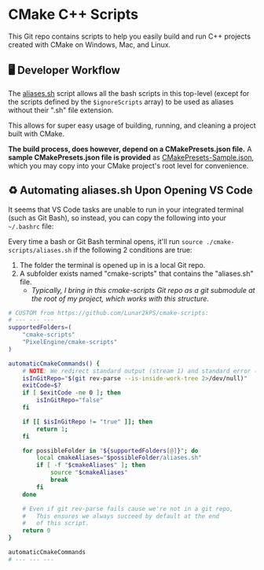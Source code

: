# CMake C++ Scripts
This Git repo contains scripts to help you easily build and run C++ projects created with CMake on Windows, Mac, and Linux.


## 🖥️ Developer Workflow
The [aliases.sh](/aliases.sh) script allows all the bash scripts in this top-level (except for the scripts defined by the `$ignoreScripts` array) to be used as aliases without their ".sh" file extension.

This allows for super easy usage of building, running, and cleaning a project built with CMake.

**The build process, does however, depend on a CMakePresets.json file.**
A **sample CMakePresets.json file is provided** as [CMakePresets-Sample.json](/CMakePresets-Sample.json), which you may copy into your CMake project's root level for convenience.

## ♻️ Automating aliases.sh Upon Opening VS Code
It seems that VS Code tasks are unable to run in your integrated terminal (such as Git Bash), so instead, you can copy the following into your `~/.bashrc` file:

Every time a bash or Git Bash terminal opens, it'll run `source ./cmake-scripts/aliases.sh` if the following 2 conditions are true:
1. The folder the terminal is opened up in is a local Git repo.
2. A subfolder exists named "cmake-scripts" that contains the "aliases.sh" file.
    - _Typically, I bring in this cmake-scripts Git repo as a git submodule at the root of my project, which works with this structure._

```sh
# CUSTOM from https://github.com/Lunar2kPS/cmake-scripts:
# --- --- ---
supportedFolders=(
    "cmake-scripts"
    "PixelEngine/cmake-scripts"
)

automaticCmakeCommands() {
    # NOTE: We redirect standard output (stream 1) and standard error (stream 2) to be discarded (/dev/null)
    isInGitRepo="$(git rev-parse --is-inside-work-tree 2>/dev/null)"
    exitCode=$?
    if [ $exitCode -ne 0 ]; then
        isInGitRepo="false"
    fi

    if [[ $isInGitRepo != "true" ]]; then
        return 1;
    fi

    for possibleFolder in "${supportedFolders[@]}"; do
        local cmakeAliases="$possibleFolder/aliases.sh"
        if [ -f "$cmakeAliases" ]; then
            source "$cmakeAliases"
            break
        fi
    done

    # Even if git rev-parse fails cause we're not in a git repo,
    #   This ensures we always succeed by default at the end
    #   of this script.
    return 0
}

automaticCmakeCommands
# --- --- ---
```
